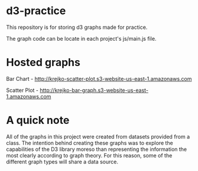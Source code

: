 

# d3-practice

This repository is for storing d3 graphs made for practice. 

The graph code can be locate in each project's js/main.js file. 

# Hosted graphs

Bar Chart - http://krejko-scatter-plot.s3-website-us-east-1.amazonaws.com

Scatter Plot - http://krejko-bar-graph.s3-website-us-east-1.amazonaws.com

# A quick note

All of the graphs in this project were created from datasets provided from a class. The intention behind creating these graphs was to explore the capabilities of the D3 library moreso than representing the information the most clearly according to graph theory. For this reason, some of the different graph types will share a data source.